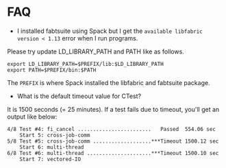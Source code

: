 # FAQ

* I installed fabtsuite using Spack but I get the `available libfabric version
< 1.13` error when I run programs.

Please try update LD_LIBRARY_PATH and PATH like as follows.
```
export LD_LIBRARY_PATH=$PREFIX/lib:$LD_LIBRARY_PATH
export PATH=$PREFIX/bin:$PATH
```
The `PREFIX` is where Spack installed the libfabric and fabtsuite package.

* What is the default timeout value for CTest?

It is 1500 seconds (= 25 minutes).
If a test fails due to timeout, you'll get an output like below:

```
4/8 Test #4: fi_cancel ........................   Passed  554.06 sec
    Start 5: cross-job-comm
5/8 Test #5: cross-job-comm ...................***Timeout 1500.12 sec
    Start 6: multi-thread
6/8 Test #6: multi-thread .....................***Timeout 1500.10 sec
    Start 7: vectored-IO
```

